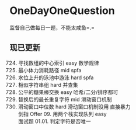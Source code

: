 # OneDayOneQuestion
监督自己做每日一题，不能太咸鱼=.=  
## 现已更新
724. 寻找数组的中心索引 easy 数学规律  
1631. 最小体力消耗路径 mid spfa  
778. 水位上升的泳池中游泳 hard spfa  
839. 相似字符串组 hard 并查集  
888. 公平的糖果棒交换 easy 哈希/二分/排序都可  
424. 替换后的最长重复字符 mid 滑动窗口机制  
480. 滑动窗口中位数 hard 滑动窗口机制没用 直接暴力  
剑指 Offer 09. 用两个栈实现队列 easy  
面试题 01.01. 判定字符是否唯一  